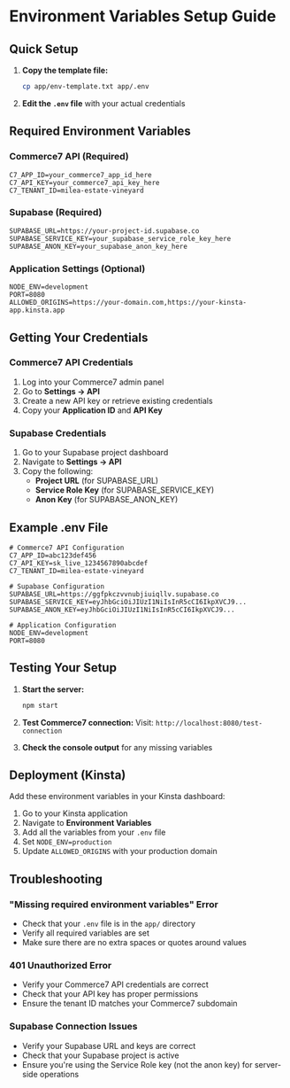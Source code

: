 # Environment Variables Setup Guide

## Quick Setup

1. **Copy the template file:**
   ```bash
   cp app/env-template.txt app/.env
   ```

2. **Edit the `.env` file** with your actual credentials

## Required Environment Variables

### Commerce7 API (Required)
```env
C7_APP_ID=your_commerce7_app_id_here
C7_API_KEY=your_commerce7_api_key_here
C7_TENANT_ID=milea-estate-vineyard
```

### Supabase (Required)
```env
SUPABASE_URL=https://your-project-id.supabase.co
SUPABASE_SERVICE_KEY=your_supabase_service_role_key_here
SUPABASE_ANON_KEY=your_supabase_anon_key_here
```

### Application Settings (Optional)
```env
NODE_ENV=development
PORT=8080
ALLOWED_ORIGINS=https://your-domain.com,https://your-kinsta-app.kinsta.app
```

## Getting Your Credentials

### Commerce7 API Credentials
1. Log into your Commerce7 admin panel
2. Go to **Settings → API**
3. Create a new API key or retrieve existing credentials
4. Copy your **Application ID** and **API Key**

### Supabase Credentials
1. Go to your Supabase project dashboard
2. Navigate to **Settings → API**
3. Copy the following:
   - **Project URL** (for SUPABASE_URL)
   - **Service Role Key** (for SUPABASE_SERVICE_KEY)
   - **Anon Key** (for SUPABASE_ANON_KEY)

## Example .env File

```env
# Commerce7 API Configuration
C7_APP_ID=abc123def456
C7_API_KEY=sk_live_1234567890abcdef
C7_TENANT_ID=milea-estate-vineyard

# Supabase Configuration
SUPABASE_URL=https://ggfpkczvvnubjiuiqllv.supabase.co
SUPABASE_SERVICE_KEY=eyJhbGciOiJIUzI1NiIsInR5cCI6IkpXVCJ9...
SUPABASE_ANON_KEY=eyJhbGciOiJIUzI1NiIsInR5cCI6IkpXVCJ9...

# Application Configuration
NODE_ENV=development
PORT=8080
```

## Testing Your Setup

1. **Start the server:**
   ```bash
   npm start
   ```

2. **Test Commerce7 connection:**
   Visit: `http://localhost:8080/test-connection`

3. **Check the console output** for any missing variables

## Deployment (Kinsta)

Add these environment variables in your Kinsta dashboard:

1. Go to your Kinsta application
2. Navigate to **Environment Variables**
3. Add all the variables from your `.env` file
4. Set `NODE_ENV=production`
5. Update `ALLOWED_ORIGINS` with your production domain

## Troubleshooting

### "Missing required environment variables" Error
- Check that your `.env` file is in the `app/` directory
- Verify all required variables are set
- Make sure there are no extra spaces or quotes around values

### 401 Unauthorized Error
- Verify your Commerce7 API credentials are correct
- Check that your API key has proper permissions
- Ensure the tenant ID matches your Commerce7 subdomain

### Supabase Connection Issues
- Verify your Supabase URL and keys are correct
- Check that your Supabase project is active
- Ensure you're using the Service Role key (not the anon key) for server-side operations
